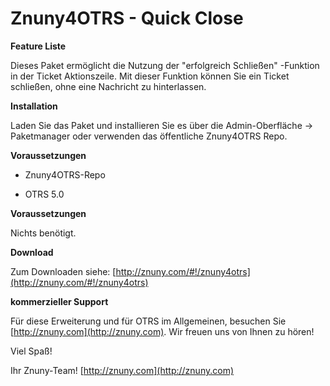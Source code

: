 Znuny4OTRS - Quick Close
========================

**Feature Liste**

Dieses Paket ermöglicht die Nutzung der "erfolgreich Schließen" -Funktion in der Ticket Aktionszeile. Mit dieser Funktion können Sie ein Ticket schließen, ohne eine Nachricht zu hinterlassen.

**Installation**

Laden Sie das Paket und installieren Sie es über die Admin-Oberfläche -> Paketmanager oder verwenden das öffentliche Znuny4OTRS Repo.

**Voraussetzungen**

- Znuny4OTRS-Repo

- OTRS 5.0

**Voraussetzungen**

Nichts benötigt.

**Download**

Zum Downloaden siehe: [http://znuny.com/#!/znuny4otrs](http://znuny.com/#!/znuny4otrs)

**kommerzieller Support**

Für diese Erweiterung und für OTRS im Allgemeinen, besuchen Sie [http://znuny.com](http://znuny.com). Wir freuen uns von Ihnen zu hören!

Viel Spaß!

 Ihr Znuny-Team!
 [http://znuny.com](http://znuny.com)
